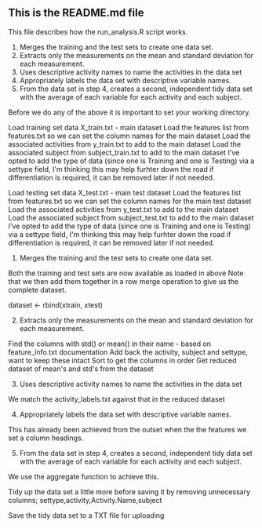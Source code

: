 ## This is the README.md file

This file describes how the run_analysis.R script works.


1. Merges the training and the test sets to create one data set.
2. Extracts only the measurements on the mean and standard deviation for each measurement. 
3. Uses descriptive activity names to name the activities in the data set
4. Appropriately labels the data set with descriptive variable names. 
5. From the data set in step 4, creates a second, independent tidy data set with the 
   average of each variable for each activity and each subject.

Before we do any of the above it is important to set your working directory.

Load training set data X_train.txt - main dataset
Load the features list from features.txt so we can set the column names for the main dataset
Load the associated activities from y_train.txt to add to the main dataset
Load the associated subject from subject_train.txt to add to the main dataset
I've opted to add the type of data (since one is Training and one is Testing) via a settype field,
I'm thinking this may help furhter down the road if differentiation is required, it can be removed
later if not needed.

Load testing set data X_test.txt - main test dataset
Load the features list from features.txt so we can set the column names for the main test dataset
Load the associated activities from y_test.txt to add to the main dataset
Load the associated subject from subject_test.txt to add to the main dataset
I've opted to add the type of data (since one is Training and one is Testing) via a settype field,
I'm thinking this may help furhter down the road if differentiation is required, it can be removed
later if not needed.

1. Merges the training and the test sets to create one data set.

Both the training and test sets are now available as loaded in above
Note that we then add them together in a row merge operation to give 
us the complete dataset.

dataset <- rbind(xtrain, xtest)

2. Extracts only the measurements on the mean and standard deviation for each measurement. 

Find the columns with std() or mean() in their name - based on feature_info.txt documentation
Add back the activity, subject and settype, want to keep these intact
Sort to get the columns in order
Get reduced dataset of mean's and std's from the dataset

3. Uses descriptive activity names to name the activities in the data set

We match the activity_labels.txt against that in the reduced dataset

4. Appropriately labels the data set with descriptive variable names.

This has already been achieved from the outset when the
the features we set a column headings.

5. From the data set in step 4, creates a second, independent tidy data set with the 
   average of each variable for each activity and each subject.

We use the aggregate function to achieve this.

Tidy up the data set a little more before saving it by removing 
unnecessary columns; settype,activity,Activity.Name,subject

Save the tidy data set to a TXT file for uploading
